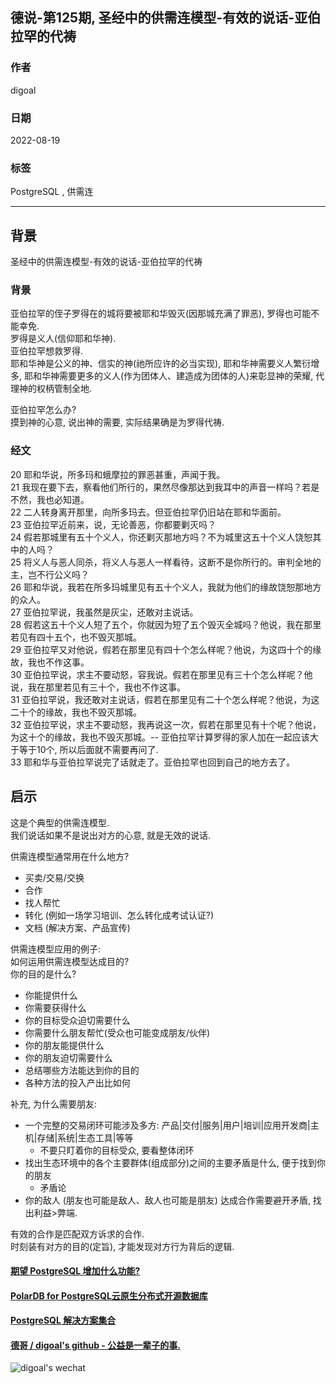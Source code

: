 ## 德说-第125期, 圣经中的供需连模型-有效的说话-亚伯拉罕的代祷         
                  
### 作者                  
digoal                  
                  
### 日期                  
2022-08-19                 
                  
### 标签                  
PostgreSQL , 供需连            
                  
----                  
                  
## 背景      
  
圣经中的供需连模型-有效的说话-亚伯拉罕的代祷    
  
### 背景  
亚伯拉罕的侄子罗得在的城将要被耶和华毁灭(因那城充满了罪恶), 罗得也可能不能幸免.   
罗得是义人(信仰耶和华神).   
亚伯拉罕想救罗得.   
耶和华神是公义的神、信实的神(祂所应许的必当实现), 耶和华神需要义人繁衍增多, 耶和华神需要更多的义人(作为团体人、建造成为团体的人)来彰显神的荣耀, 代理神的权柄管制全地.   
  
亚伯拉罕怎么办?   
摸到神的心意, 说出神的需要, 实际结果确是为罗得代祷.   
  
### 经文  
20 耶和华说，所多玛和蛾摩拉的罪恶甚重，声闻于我。  
21 我现在要下去，察看他们所行的，果然尽像那达到我耳中的声音一样吗？若是不然，我也必知道。  
22 二人转身离开那里，向所多玛去。但亚伯拉罕仍旧站在耶和华面前。  
23 亚伯拉罕近前来，说，无论善恶，你都要剿灭吗？  
24 假若那城里有五十个义人，你还剿灭那地方吗？不为城里这五十个义人饶恕其中的人吗？  
25 将义人与恶人同杀，将义人与恶人一样看待，这断不是你所行的。审判全地的主，岂不行公义吗？  
26 耶和华说，我若在所多玛城里见有五十个义人，我就为他们的缘故饶恕那地方的众人。  
27 亚伯拉罕说，我虽然是灰尘，还敢对主说话。  
28 假若这五十个义人短了五个，你就因为短了五个毁灭全城吗？他说，我在那里若见有四十五个，也不毁灭那城。  
29 亚伯拉罕又对他说，假若在那里见有四十个怎么样呢？他说，为这四十个的缘故，我也不作这事。  
30 亚伯拉罕说，求主不要动怒，容我说。假若在那里见有三十个怎么样呢？他说，我在那里若见有三十个，我也不作这事。  
31 亚伯拉罕说，我还敢对主说话，假若在那里见有二十个怎么样呢？他说，为这二十个的缘故，我也不毁灭那城。  
32 亚伯拉罕说，求主不要动怒，我再说这一次，假若在那里见有十个呢？他说，为这十个的缘故，我也不毁灭那城。-- 亚伯拉罕计算罗得的家人加在一起应该大于等于10个, 所以后面就不需要再问了.   
33 耶和华与亚伯拉罕说完了话就走了。亚伯拉罕也回到自己的地方去了。  
  
## 启示   
这是个典型的供需连模型.    
我们说话如果不是说出对方的心意, 就是无效的说话.    
  
供需连模型通常用在什么地方?    
- 买卖/交易/交换   
- 合作   
- 找人帮忙   
- 转化 (例如一场学习培训、怎么转化成考试认证?)   
- 文档 (解决方案、产品宣传)  
  
供需连模型应用的例子:   
如何运用供需连模型达成目的?   
你的目的是什么?   
- 你能提供什么  
- 你需要获得什么  
- 你的目标受众迫切需要什么  
- 你需要什么朋友帮忙(受众也可能变成朋友/伙伴)  
- 你的朋友能提供什么  
- 你的朋友迫切需要什么  
- 总结哪些方法能达到你的目的  
- 各种方法的投入产出比如何  
  
补充, 为什么需要朋友:   
- 一个完整的交易闭环可能涉及多方: 产品|交付|服务|用户|培训|应用开发商|主机|存储|系统|生态工具|等等    
    - 不要只盯着你的目标受众, 要看整体闭环     
- 找出生态环境中的各个主要群体(组成部分)之间的主要矛盾是什么, 便于找到你的朋友   
    - 矛盾论   
- 你的敌人 (朋友也可能是敌人、敌人也可能是朋友) 达成合作需要避开矛盾, 找出利益>弊端.    
  
有效的合作是匹配双方诉求的合作.    
时刻装有对方的目的(定旨), 才能发现对方行为背后的逻辑.  
  
  
#### [期望 PostgreSQL 增加什么功能?](https://github.com/digoal/blog/issues/76 "269ac3d1c492e938c0191101c7238216")
  
  
#### [PolarDB for PostgreSQL云原生分布式开源数据库](https://github.com/ApsaraDB/PolarDB-for-PostgreSQL "57258f76c37864c6e6d23383d05714ea")
  
  
#### [PostgreSQL 解决方案集合](https://yq.aliyun.com/topic/118 "40cff096e9ed7122c512b35d8561d9c8")
  
  
#### [德哥 / digoal's github - 公益是一辈子的事.](https://github.com/digoal/blog/blob/master/README.md "22709685feb7cab07d30f30387f0a9ae")
  
  
![digoal's wechat](../pic/digoal_weixin.jpg "f7ad92eeba24523fd47a6e1a0e691b59")
  
